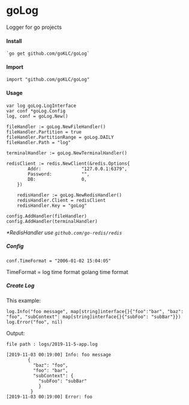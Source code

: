 # goLog
Logger for go projects

#### **Install**

    `go get github.com/goKLC/goLog`

#### **Import**
   
    import "github.com/goKLC/goLog"

#### **Usage**

    var log goLog.LogInterface
    var conf *goLog.Config
    log, conf = goLog.New()
    
    fileHandler := goLog.NewFileHandler()
    fileHandler.Partition = true
    fileHandler.PartitionRange = goLog.DAILY
    fileHandler.Path = "log"
    
    terminalHandler := goLog.NewTerminalHandler()
    
    redisClient := redis.NewClient(&redis.Options{
    		Addr:               "127.0.0.1:6379",
    		Password:           "",
    		DB:                 0,
    	})
    
    	redisHandler := goLog.NewRedisHandler()
    	redisHandler.Client = redisClient
    	redisHandler.Key = "goLog"
    
    config.AddHandler(fileHandler)
    config.AddHandler(terminalHandler)
    
_*RedisHandler use `github.com/go-redis/redis`_

##### Config
    conf.TimeFormat = "2006-01-02 15:04:05"
    
TimeFormat = log time format golang time format


##### Create Log

This example:

    log.Info("foo message", map[string]interface{}{"foo":"bar", "baz": "foo", "subContext": map[string]interface{}{"subFoo": "subBar"}})
    log.Error("foo", nil)
    
Output:

    file path : logs/2019-11-5-app.log

    [2019-11-03 00:19:00] Info: foo message
	        {
	          "baz": "foo",
	          "foo": "bar",
	          "subContext": {
	            "subFoo": "subBar"
	            }
	         }
    [2019-11-03 00:19:00] Error: foo

